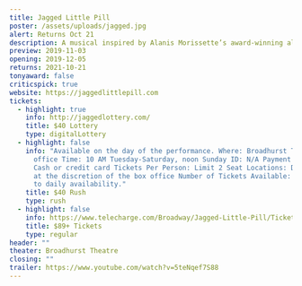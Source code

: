 ```yaml
---
title: Jagged Little Pill
poster: /assets/uploads/jagged.jpg
alert: Returns Oct 21
description: A musical inspired by Alanis Morissette’s award-winning album.
preview: 2019-11-03
opening: 2019-12-05
returns: 2021-10-21
tonyaward: false
criticspick: true
website: https://jaggedlittlepill.com
tickets:
  - highlight: true
    info: http://jaggedlottery.com/
    title: $40 Lottery
    type: digitalLottery
  - highlight: false
    info: "Available on the day of the performance. Where: Broadhurst Theatre box
      office Time: 10 AM Tuesday-Saturday, noon Sunday ID: N/A Payment Method:
      Cash or credit card Tickets Per Person: Limit 2 Seat Locations: Determined
      at the discretion of the box office Number of Tickets Available: Subject
      to daily availability."
    title: $40 Rush
    type: rush
  - highlight: false
    info: https://www.telecharge.com/Broadway/Jagged-Little-Pill/Ticket
    title: $89+ Tickets
    type: regular
header: ""
theater: Broadhurst Theatre
closing: ""
trailer: https://www.youtube.com/watch?v=5teNqef7S88
---
```

